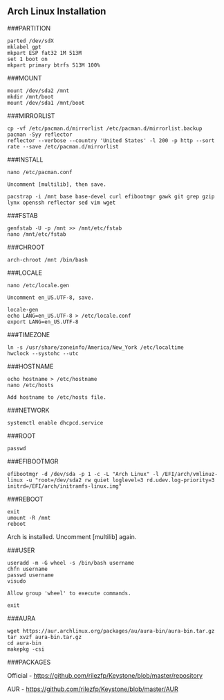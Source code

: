 Arch Linux Installation
---

###PARTITION
	
	parted /dev/sdX
	mklabel gpt
	mkpart ESP fat32 1M 513M
	set 1 boot on
	mkpart primary btrfs 513M 100%

###MOUNT

	mount /dev/sda2 /mnt
	mkdir /mnt/boot
	mount /dev/sda1 /mnt/boot
	
###MIRRORLIST

	cp -vf /etc/pacman.d/mirrorlist /etc/pacman.d/mirrorlist.backup
	pacman -Syy reflector
	reflector --verbose --country 'United States' -l 200 -p http --sort rate --save /etc/pacman.d/mirrorlist
	
###INSTALL
	
	nano /etc/pacman.conf
	
	Uncomment [multilib], then save.
	
	pacstrap -i /mnt base base-devel curl efibootmgr gawk git grep gzip lynx openssh reflector sed vim wget
	
###FSTAB

	genfstab -U -p /mnt >> /mnt/etc/fstab
	nano /mnt/etc/fstab
	
###CHROOT

	arch-chroot /mnt /bin/bash
	
###LOCALE

	nano /etc/locale.gen
	
	Uncomment en_US.UTF-8, save.
	
	locale-gen
	echo LANG=en_US.UTF-8 > /etc/locale.conf
	export LANG=en_US.UTF-8
	
###TIMEZONE

	ln -s /usr/share/zoneinfo/America/New_York /etc/localtime
	hwclock --systohc --utc

###HOSTNAME

	echo hostname > /etc/hostname
	nano /etc/hosts
	
	Add hostname to /etc/hosts file.
	
###NETWORK

	systemctl enable dhcpcd.service

###ROOT

	passwd
	
###EFIBOOTMGR

	efibootmgr -d /dev/sda -p 1 -c -L "Arch Linux" -l /EFI/arch/vmlinuz-linux -u "root=/dev/sda2 rw quiet loglevel=3 rd.udev.log-priority=3 initrd=/EFI/arch/initramfs-linux.img"
	
###REBOOT

	exit
	umount -R /mnt
	reboot
	
Arch is installed. Uncomment [multilib] again.

###USER

	useradd -m -G wheel -s /bin/bash username
	chfn username
	passwd username
	visudo
	
	Allow group 'wheel' to execute commands.
	
	exit

###AURA

	wget https://aur.archlinux.org/packages/au/aura-bin/aura-bin.tar.gz
	tar xvzf aura-bin.tar.gz
	cd aura-bin
	makepkg -csi

###PACKAGES

Official - https://github.com/rilezfp/Keystone/blob/master/repository

AUR - https://github.com/rilezfp/Keystone/blob/master/AUR

	
	
	
